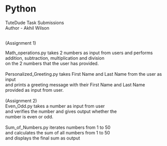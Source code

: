 # Python
TuteDude Task Submissions
<br>
Author - Akhil Wilson

<br>
(Assignment 1)

<br>


Math_operations.py takes 2 numbers as input from users and performs addition, subtraction, multiplication and division
<br>
on the 2 numbers that the user has provided.
<br>
<br>
Personalized_Greeting.py takes First Name and Last Name from the user as input 
<br>
and prints a greeting message with their First Name and Last Name provided as input from user.
<br>
<br>
(Assignment 2)
<br>
Even_Odd.py takes a number as input from user
<br>
and verifies the number and gives output whether the
<br>
number is even or odd.
<br>
<br>
Sum_of_Numbers.py iterates numbers from 1 to 50
<br>
and calculates the sum of all numbers from 1 to 50
<br>
and displays the final sum as output
